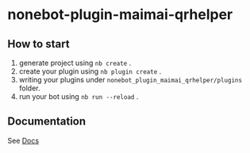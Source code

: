 # nonebot-plugin-maimai-qrhelper

## How to start

1. generate project using `nb create` .
2. create your plugin using `nb plugin create` .
3. writing your plugins under `nonebot_plugin_maimai_qrhelper/plugins` folder.
4. run your bot using `nb run --reload` .

## Documentation

See [Docs](https://nonebot.dev/)
